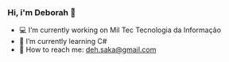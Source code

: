### Hi, i'm Deborah 🌸

- 💻 I’m currently working on Mil Tec Tecnologia da Informação
- 📖 I’m currently learning C#
- 📧 How to reach me: deh.saka@gmail.com

